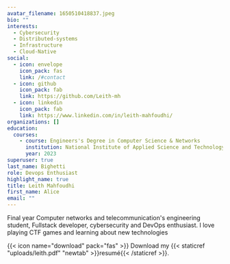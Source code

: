 ```yaml
---
avatar_filename: 1650510418837.jpeg
bio: ""
interests:
  - Cybersecurity
  - Distributed-systems
  - Infrastructure
  - Cloud-Native
social:
  - icon: envelope
    icon_pack: fas
    link: /#contact
  - icon: github
    icon_pack: fab
    link: https://github.com/Leith-mh
  - icon: linkedin
    icon_pack: fab
    link: https://www.linkedin.com/in/leith-mahfoudhi/
organizations: []
education:
  courses:
    - course: Engineers's Degree in Computer Science & Networks
      institution: National Institute of Applied Science and Technology -Tunis
      year: 2023
superuser: true
last_name: Bighetti
role: Devops Enthusiast
highlight_name: true
title: Leith Mahfoudhi
first_name: Alice
email: ""
---
```

Final year Computer networks and telecommunication's engineering student, Fullstack developer, cybersecurity and DevOps enthusiast. I love playing CTF games and learning about new technologies

{{< icon name="download" pack="fas" >}} Download my {{< staticref "uploads/leith.pdf" "newtab" >}}resumé{{< /staticref >}}.